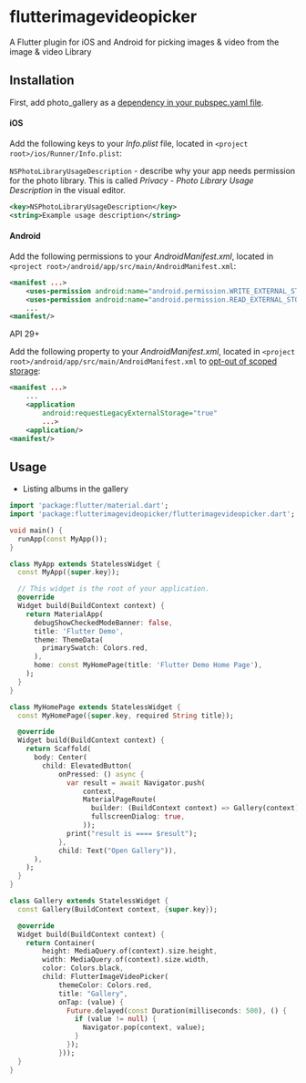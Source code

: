 # flutterimagevideopicker

A Flutter plugin for iOS and Android for picking images & video from the image & video Library

## Installation

First, add photo_gallery as a [dependency in your pubspec.yaml file](https://flutter.dev/docs/development/packages-and-plugins/using-packages).

#### iOS

Add the following keys to your _Info.plist_ file, located in `<project root>/ios/Runner/Info.plist`:

`NSPhotoLibraryUsageDescription` - describe why your app needs permission for the photo library. This is called _Privacy - Photo Library Usage Description_ in the visual editor.

```xml
<key>NSPhotoLibraryUsageDescription</key>
<string>Example usage description</string>
```

#### Android

Add the following permissions to your _AndroidManifest.xml_, located in `<project root>/android/app/src/main/AndroidManifest.xml`:

```xml
<manifest ...>
    <uses-permission android:name="android.permission.WRITE_EXTERNAL_STORAGE" />
    <uses-permission android:name="android.permission.READ_EXTERNAL_STORAGE" />
    ...
<manifest/>
```

API 29+

Add the following property to your _AndroidManifest.xml_, located in `<project root>/android/app/src/main/AndroidManifest.xml` to [opt-out of scoped storage](https://developer.android.com/training/data-storage/use-cases#opt-out-scoped-storage):

```xml
<manifest ...>
    ...
    <application
        android:requestLegacyExternalStorage="true"
        ...>
    <application/>
<manifest/>
```

## Usage

- Listing albums in the gallery

```dart
import 'package:flutter/material.dart';
import 'package:flutterimagevideopicker/flutterimagevideopicker.dart';

void main() {
  runApp(const MyApp());
}

class MyApp extends StatelessWidget {
  const MyApp({super.key});

  // This widget is the root of your application.
  @override
  Widget build(BuildContext context) {
    return MaterialApp(
      debugShowCheckedModeBanner: false,
      title: 'Flutter Demo',
      theme: ThemeData(
        primarySwatch: Colors.red,
      ),
      home: const MyHomePage(title: 'Flutter Demo Home Page'),
    );
  }
}

class MyHomePage extends StatelessWidget {
  const MyHomePage({super.key, required String title});

  @override
  Widget build(BuildContext context) {
    return Scaffold(
      body: Center(
        child: ElevatedButton(
            onPressed: () async {
              var result = await Navigator.push(
                  context,
                  MaterialPageRoute(
                    builder: (BuildContext context) => Gallery(context),
                    fullscreenDialog: true,
                  ));
              print("result is ==== $result");
            },
            child: Text("Open Gallery")),
      ),
    );
  }
}

class Gallery extends StatelessWidget {
  const Gallery(BuildContext context, {super.key});

  @override
  Widget build(BuildContext context) {
    return Container(
        height: MediaQuery.of(context).size.height,
        width: MediaQuery.of(context).size.width,
        color: Colors.black,
        child: FlutterImageVideoPicker(
            themeColor: Colors.red,
            title: "Gallery",
            onTap: (value) {
              Future.delayed(const Duration(milliseconds: 500), () {
                if (value != null) {
                  Navigator.pop(context, value);
                }
              });
            }));
  }
}


```
